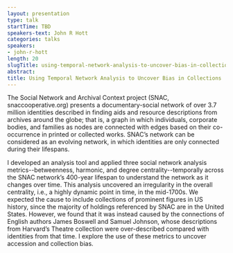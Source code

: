 ```yaml
---
layout: presentation
type: talk
startTime: TBD
speakers-text: John R Hott
categories: talks
speakers:
- john-r-hott
length: 20
slugTitle: using-temporal-network-analysis-to-uncover-bias-in-collections
abstract:
title: Using Temporal Network Analysis to Uncover Bias in Collections
---
```

The Social Network and Archival Context project (SNAC, snaccooperative.org) presents a documentary-social network of over 3.7 million identities described in finding aids and resource descriptions from archives around the globe; that is, a graph in which individuals, corporate bodies, and families as nodes are connected with edges based on their co-occurrence in printed or collected works.  SNAC’s network can be considered as an evolving network, in which identities are only connected during their lifespans.  

I developed an analysis tool and applied three social network analysis metrics--betweenness, harmonic, and degree centrality--temporally across the SNAC network’s 400-year lifespan to understand the network as it changes over time.   This analysis uncovered an irregularity in the overall centrality, i.e., a highly dynamic point in time, in the mid-1700s.  We expected the cause to include collections of prominent figures in US history, since the majority of holdings referenced by SNAC are in the United States.  However, we found that it was instead caused by the connections of English authors James Boswell and Samuel Johnson, whose descriptions from Harvard’s Theatre collection were over-described compared with identities from that time.  I explore the use of these metrics to uncover accession and collection bias.